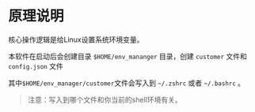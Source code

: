 # 原理说明

核心操作逻辑是给Linux设置系统环境变量。

本软件在启动后会创建目录 `$HOME/env_mananger` 目录，创建 `customer` 文件和 `config.json` 文件

其中`$HOME/env_manager/customer`文件会写入到 `~/.zshrc`  或者 `~/.bashrc` 。

>   注意：写入到哪个文件和你当前的shell环境有关。